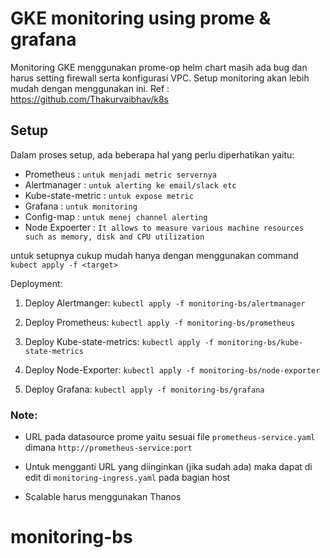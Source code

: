 # GKE monitoring using prome & grafana

Monitoring GKE menggunakan prome-op helm chart masih ada bug dan harus setting firewall serta konfigurasi VPC. Setup monitoring akan lebih mudah dengan menggunakan ini. Ref : https://github.com/Thakurvaibhav/k8s

## Setup

Dalam proses setup, ada beberapa hal yang perlu diperhatikan yaitu:
   - Prometheus         : `untuk menjadi metric servernya`
   - Alertmanager       : `untuk alerting ke email/slack etc`
   - Kube-state-metric  : `untuk expose metric`
   - Grafana            : `untuk monitoring`
   - Config-map         : `untuk menej channel alerting`
   - Node Expoerter     : `It allows to measure various machine resources such as memory, disk and CPU utilization` 

untuk setupnya cukup mudah hanya dengan menggunakan command `kubect apply -f <target>`

Deployment:

1. Deploy Alertmanger: `kubectl apply -f monitoring-bs/alertmanager`

2. Deploy Prometheus: `kubectl apply -f monitoring-bs/prometheus`

3. Deploy Kube-state-metrics: `kubectl apply -f monitoring-bs/kube-state-metrics`

4. Deploy Node-Exporter: `kubectl apply -f monitoring-bs/node-exporter`

5. Deploy Grafana: `kubectl apply -f monitoring-bs/grafana`

### Note:

- URL pada datasource prome yaitu sesuai file `prometheus-service.yaml` dimana `http://prometheus-service:port`

- Untuk mengganti URL yang diinginkan (jika sudah ada) maka dapat di edit di `monitoring-ingress.yaml` pada bagian host

- Scalable harus menggunakan Thanos


# monitoring-bs
